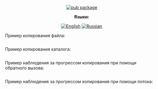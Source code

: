 <div align="center">

[![pub package](https://img.shields.io/pub/v/copier.svg?label=copier&color=blue)](https://pub.dev/packages/copier)

**Языки:**
  
[![English](https://img.shields.io/badge/Language-English-blue?style=?style=flat-square)](README.md)
[![Russian](https://img.shields.io/badge/Language-Russian-blue?style=?style=flat-square)](README.ru.md)

</div>

Пример копирования файла:

```dart
```

Пример копирования каталога:

```dart
```

Пример наблюдения за прогрессом копирования при помощи обратного вызова:

```dart
```

Пример наблюдения за прогрессом копирования при помощи потока:

```dart
```
